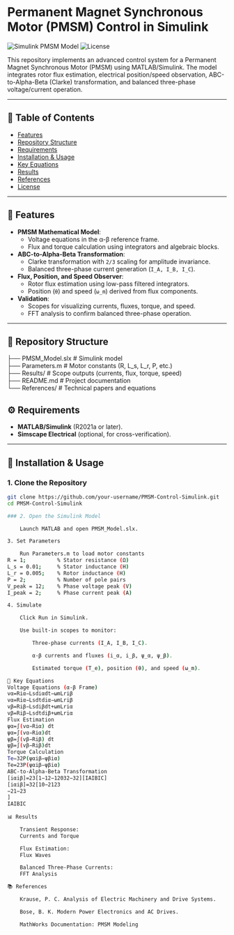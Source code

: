 # Permanent Magnet Synchronous Motor (PMSM) Control in Simulink  
![Simulink PMSM Model](https://img.shields.io/badge/Simulink-R2023a-blue) ![License](https://img.shields.io/badge/License-MIT-green)  

This repository implements an advanced control system for a Permanent Magnet Synchronous Motor (PMSM) using MATLAB/Simulink. The model integrates rotor flux estimation, electrical position/speed observation, ABC-to-Alpha-Beta (Clarke) transformation, and balanced three-phase voltage/current operation.  

---

## 📝 Table of Contents  
- [Features](#-features)  
- [Repository Structure](#-repository-structure)  
- [Requirements](#-requirements)  
- [Installation & Usage](#-installation--usage)  
- [Key Equations](#-key-equations)  
- [Results](#-results)  
- [References](#-references)  
- [License](#-license)  

---

## 🌟 Features  
- **PMSM Mathematical Model**:  
  - Voltage equations in the α-β reference frame.  
  - Flux and torque calculation using integrators and algebraic blocks.  
- **ABC-to-Alpha-Beta Transformation**:  
  - Clarke transformation with `2/3` scaling for amplitude invariance.  
  - Balanced three-phase current generation (`I_A, I_B, I_C`).  
- **Flux, Position, and Speed Observer**:  
  - Rotor flux estimation using low-pass filtered integrators.  
  - Position (`θ`) and speed (`ω_m`) derived from flux components.  
- **Validation**:  
  - Scopes for visualizing currents, fluxes, torque, and speed.  
  - FFT analysis to confirm balanced three-phase operation.  

---

## 📂 Repository Structure  
   
├── PMSM_Model.slx             # Simulink model  
├── Parameters.m               # Motor constants (R, L_s, L_r, P, etc.)  
├── Results/                   # Scope outputs (currents, flux, torque, speed)  
├── README.md                  # Project documentation  
└── References/                # Technical papers and equations  


## ⚙️ Requirements  
- **MATLAB/Simulink** (R2021a or later).  
- **Simscape Electrical** (optional, for cross-verification).  

---

## 🚀 Installation & Usage  

### 1. Clone the Repository  
```bash  
git clone https://github.com/your-username/PMSM-Control-Simulink.git  
cd PMSM-Control-Simulink

### 2. Open the Simulink Model

    Launch MATLAB and open PMSM_Model.slx.

3. Set Parameters

    Run Parameters.m to load motor constants
R = 1;          % Stator resistance (Ω)  
L_s = 0.01;     % Stator inductance (H)  
L_r = 0.005;    % Rotor inductance (H)  
P = 2;          % Number of pole pairs  
V_peak = 12;    % Phase voltage peak (V)  
I_peak = 2;     % Phase current peak (A)

4. Simulate

    Click Run in Simulink.

    Use built-in scopes to monitor:

        Three-phase currents (I_A, I_B, I_C).

        α-β currents and fluxes (i_α, i_β, ψ_α, ψ_β).

        Estimated torque (T_e), position (θ), and speed (ω_m).

🔑 Key Equations
Voltage Equations (α-β Frame)
vα=Riα−Lsdiαdt−ωmLriβ
vα​=Riα​−Ls​dtdiα​​−ωm​Lr​iβ​
vβ=Riβ−Lsdiβdt+ωmLriα
vβ​=Riβ​−Ls​dtdiβ​​+ωm​Lr​iα​
Flux Estimation
ψα=∫(vα−Riα) dt
ψα​=∫(vα​−Riα​)dt
ψβ=∫(vβ−Riβ) dt
ψβ​=∫(vβ​−Riβ​)dt
Torque Calculation
Te=32P(ψαiβ−ψβiα)
Te​=23​P(ψα​iβ​−ψβ​iα​)
ABC-to-Alpha-Beta Transformation
[iαiβ]=23[1−12−12032−32][IAIBIC]
[iα​iβ​​]=32​[10​−21​23
​​​−21​−23
​​​]
​IA​IB​IC​​
​
📊 Results

    Transient Response:
    Currents and Torque

    Flux Estimation:
    Flux Waves

    Balanced Three-Phase Currents:
    FFT Analysis

📚 References

    Krause, P. C. Analysis of Electric Machinery and Drive Systems.

    Bose, B. K. Modern Power Electronics and AC Drives.

    MathWorks Documentation: PMSM Modeling 
